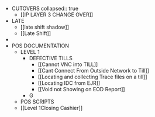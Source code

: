 - CUTOVERS
  collapsed:: true
	- [[IP LAYER 3 CHANGE OVER]]
- LATE
	- [[late shift shadow]]
	- [[Late Shift]]
-
- POS DOCUMENTATION
	- LEVEL 1
		- DEFECTIVE TILLS
			- [[Cannot VNC into TILL]]
			- [[Cant Connect From Outside Network to Till]]
			- [[Locating and collecting Trace files on a till]]
			- [[Locating IDC from EJR]]
			- [[Void not Showing on EOD Report]]
		- G
	- POS SCRIPTS
	- [[Level 1Closing Cashier]]